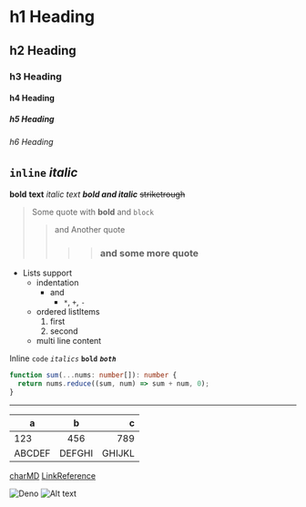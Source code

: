 # h1 Heading
## h2 Heading
### h3 Heading
#### h4 Heading
##### h5 Heading
###### h6 Heading
## `inline` *italic*

**bold** __text__ *italic* _text_ ***bold and italic*** ~~striketrough~~

> Some quote with **bold** and `block`
> > and Another quote
>> >> ### and some more quote

* Lists support
  + indentation
    - and 
      - `*`, `+`, `-`
  - ordered listItems
    1. first
    2. second
  - multi
    line
    content 

Inline `code` *`italics`* **`bold`** ***`both`***

```ts
function sum(...nums: number[]): number {
  return nums.reduce((sum, num) => sum + num, 0);
}
```

---

|   a   |   b   |   c   |
| ----- | :---: | ----: |
|  123  |  456  |  789  |
|  ABCDEF  |  DEFGHI  |  GHIJKL  |

[charMD](https://github.com/littletof/charmd)
[LinkReference]

[LinkReference]: https://deno.land/x

![Deno](https://deno.land/logo.svg)
![Alt text][id]

[id]: https://deno.land/logo.svg  "Deno logo"
